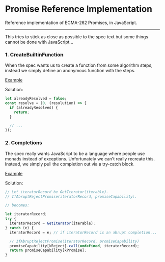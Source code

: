 # Promise Reference Implementation

Reference implementation of ECMA-262 Promises, in JavaScript.

---

This tries to stick as close as possible to the spec text but some things
cannot be done with JavaScript...

### 1. CreateBuiltinFunction

When the spec wants us to create a function from some algorithm steps,
instead we simply define an anonymous function with the steps.

[Example](https://tc39.github.io/ecma262/#sec-promise-resolve-functions)

Solution:

```js
let alreadyResolved = false;
const resolve = (0, (resolution) => {
  if (alreadyResolved) {
    return;
  }

  // ...
});
```


### 2. Completions

The spec really wants JavaScript to be a language where people use monads
instead of exceptions. Unfortunately we can't really recreate this. Instead, we
simply pull the completion out via a try-catch block.

[Example](https://tc39.github.io/ecma262/#sec-promise.all)

Solution:

```js
// Let iteratorRecord be GetIterator(iterable).
// IfAbruptRejectPromise(iteratorRecord, promiseCapability).

// becomes:

let iteratorRecord;
try {
  iteratorRecord = GetIterator(iterable);
} catch (e) {
  iteratorRecord = e; // if iteratorRecord is an abrupt completion...

  // IfAbruptRejectPromise(iteratorRecord, promiseCapability)
  promiseCapability[kReject].call(undefined, iteratorRecord);
  return promiseCapability[kPromise];
}
```
